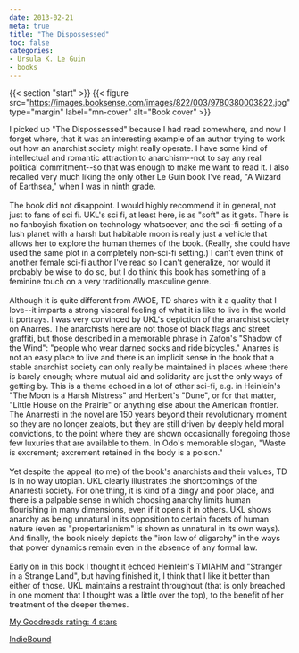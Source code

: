 ```yaml
---
date: 2013-02-21
meta: true
title: "The Dispossessed"
toc: false
categories:
- Ursula K. Le Guin
- books
---
```


{{< section "start" >}}
{{< figure src="https://images.booksense.com/images/822/003/9780380003822.jpg" type="margin" label="mn-cover" alt="Book cover" >}}

I picked up "The Dispossessed" because I had read somewhere, and now I forget where, that it was an interesting example of an author trying to work out how an anarchist society might really operate. I have some kind of intellectual and romantic attraction to anarchism--not to say any real political commitment--so that was enough to make me want to read it. I also recalled very much liking the only other Le Guin book I've read, "A Wizard of Earthsea," when I was in ninth grade.<br /><br />The book did not disappoint. I would highly recommend it in general, not just to fans of sci fi. UKL's sci fi, at least here, is as "soft" as it gets. There is no fanboyish fixation on technology whatsoever, and the sci-fi setting of a lush planet with a harsh but habitable moon is really just a vehicle that allows her to explore the human themes of the book. (Really, she could have used the same plot in a completely non-sci-fi setting.) I can't even think of another female sci-fi author I've read so I can't generalize, nor would it probably be wise to do so, but I do think this book has something of a feminine touch on a very traditionally masculine genre. <br /><br />Although it is quite different from AWOE, TD shares with it a quality that I love--it imparts a strong visceral feeling of what it is like to live in the world it portrays. I was very convinced by UKL's depiction of the anarchist society on Anarres. The anarchists here are not those of black flags and street graffiti, but those described in a memorable phrase in Zafon's "Shadow of the Wind": "people who wear darned socks and ride bicycles." Anarres is not an easy place to live and there is an implicit sense in the book that a stable anarchist society can only really be maintained in places where there is barely enough; where mutual aid and solidarity are just the only ways of getting by. This is a theme echoed in a lot of other sci-fi, e.g. in Heinlein's "The Moon is a Harsh Mistress" and Herbert's "Dune", or for that matter, "Little House on the Prairie" or anything else about the American frontier. The Anarresti in the novel are 150 years beyond their revolutionary moment so they are no longer zealots, but they are still driven by deeply held moral convictions, to the point where they are shown occasionally foregoing those few luxuries that are available to them. In Odo's memorable slogan, "Waste is excrement; excrement retained in the body is a poison."<br /><br />Yet despite the appeal (to me) of the book's anarchists and their values, TD is in no way utopian. UKL clearly illustrates the shortcomings of the Anarresti society. For one thing, it is kind of a dingy and poor place, and there is a palpable sense in which choosing anarchy limits human flourishing in many dimensions, even if it opens it in others. UKL shows anarchy as being unnatural in its opposition to certain facets of human nature (even as "propertarianism" is shown as unnatural in its own ways). And finally, the book nicely depicts the "iron law of oligarchy" in the ways that power dynamics remain even in the absence of any formal law. <br /><br />Early on in this book I thought it echoed Heinlein's TMIAHM and "Stranger in a Strange Land", but having finished it, I think that I like it better than either of those. UKL maintains a restraint throughout (that is only breached in one moment that I thought was a little over the top), to the benefit of her treatment of the deeper themes.

[My Goodreads rating: 4 stars](https://www.goodreads.com/review/show/534989874)  

[IndieBound](https://www.indiebound.org/book/9780380003822)
